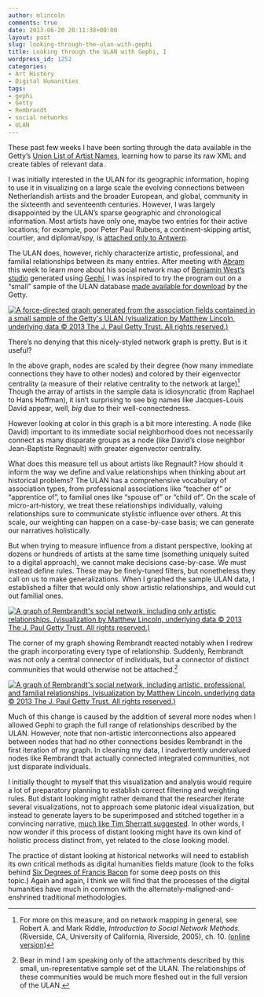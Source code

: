 ```yaml
---
author: mlincoln
comments: true
date: 2013-06-20 20:11:38+00:00
layout: post
slug: looking-through-the-ulan-with-gephi
title: Looking through the ULAN with Gephi, I
wordpress_id: 1252
categories:
- Art History
- Digital Humanities
tags:
- gephi
- Getty
- Rembrandt
- social networks
- ULAN
---
```


These past few weeks I have been sorting through the data available in the Getty’s [Union List of Artist Names](http://www.getty.edu/research/tools/vocabularies/ulan/about.html), learning how to parse its raw XML and create tables of relevant data.


I was initially interested in the ULAN for its geographic information, hoping to use it in visualizing on a large scale the evolving connections between Netherlandish artists and the broader European, and global, community in the sixteenth and seventeenth centuries. However, I was largely disappointed by the ULAN’s sparse geographic and chronological information. Most artists have only one, maybe two entries for their active locations; for example, poor Peter Paul Rubens, a continent-skipping artist, courtier, and diplomat/spy, is [attached only to Antwerp](http://www.getty.edu/vow/ULANFullDisplay?find=rubens&role=&nation=&prev_page=1&subjectid=500002921).

The ULAN does, however, richly characterize artistic, professional, and familial relationships between its many entries. After meeting with [Abram](http://abramfox.com/) this week to learn more about his social network map of [Benjamin West’s studio](http://abramfox.com/cv/caa-2013/) generated using [Gephi](https://www.gephi.org/), I was inspired to try the program out on a “small” sample of the ULAN database [made available for download](http://www.getty.edu/research/tools/vocabularies/obtain/download.html) by the Getty.

[![A force-directed graph generated from the association fields contained in a small sample of the Getty's ULAN (visualization by Matthew Lincoln, underlying data © 2013 The J. Paul Getty Trust. All rights reserved.)][forcedir]](http://mlincoln.files.wordpress.com/2013/06/screen-shot-2013-06-20-at-1-49-53-pm.png)

[forcedir]: http://mlincoln.files.wordpress.com/2013/06/screen-shot-2013-06-20-at-1-49-53-pm.png "A force-directed graph generated from the association fields contained in a small sample of the Getty's ULAN (visualization by Matthew Lincoln, underlying data © 2013 The J. Paul Getty Trust. All rights reserved.)"

There’s no denying that this nicely-styled network graph is pretty. But is it useful?

In the above graph, nodes are scaled by their degree (how many immediate connections they have to other nodes) and colored by their eigenvector centrality (a measure of their relative centrality to the network at large)[^1] Though the array of artists in the sample data is idiosyncratic (from Raphael to Hans Hoffman), it isn’t surprising to see big names like Jacques-Louis David appear, well, *big* due to their well-connectedness.

However looking at color in this graph is a bit more interesting. A node (like David) important to its immediate social neighborhood does not necessarily connect as many disparate groups as a node (like David’s close neighbor Jean-Baptiste Regnault) with greater eigenvector centrality.

What does this measure tell us about artists like Regnault? How should it inform the way we define and value relationships when thinking about art historical problems? The ULAN has a comprehensive vocabulary of association types, from professional associations like “teacher of” or “apprentice of”, to familial ones like “spouse of” or “child of”. On the scale of micro-art-history, we treat these relationships individually, valuing relationships sure to communicate stylistic influence over others. At this scale, our weighting can happen on a case-by-case basis; we can generate our narratives holistically.

But when trying to measure influence from a distant perspective, looking at dozens or hundreds of artists at the same time (something uniquely suited to a digital approach), we cannot make decisions case-by-case. We must instead define rules. These may be finely-tuned filters, but nonetheless they call on us to make generalizations. When I graphed the sample ULAN data, I established a filter that would only show artistic relationships, and would cut out familial ones.

[![A graph of Rembrandt's social network, including only artistic relationships. (visualization by Matthew Lincoln, underlying data © 2013 The J. Paul Getty Trust. All rights reserved.)][artistsonly]](http://mlincoln.files.wordpress.com/2013/06/screen-shot-2013-06-20-at-1-50-34-pm.png)

[artistsonly]: http://mlincoln.files.wordpress.com/2013/06/screen-shot-2013-06-20-at-1-50-34-pm.png?w=625 "A graph of Rembrandt's social network, including only artistic relationships. (visualization by Matthew Lincoln, underlying data © 2013 The J. Paul Getty Trust. All rights reserved.)"

The corner of my graph showing Rembrandt reacted notably when I redrew the graph incorporating every type of relationship. Suddenly, Rembrandt was not only a central connector of individuals, but a connector of distinct communities that would otherwise not be attached.[^2]

[![A graph of Rembrandt's social network, including artistic, professional, and familial relationships. (visualization by Matthew Lincoln, underlying data © 2013 The J. Paul Getty Trust. All rights reserved.)][allrels]](http://mlincoln.files.wordpress.com/2013/06/screen-shot-2013-06-20-at-1-49-10-pm.png)

[allrels]: http://mlincoln.files.wordpress.com/2013/06/screen-shot-2013-06-20-at-1-49-10-pm.png?w=625 "A graph of Rembrandt's social network, including artistic, professional, and familial relationships. (visualization by Matthew Lincoln, underlying data © 2013 The J. Paul Getty Trust. All rights reserved.)"

Much of this change is caused by the addition of several more nodes when I allowed Gephi to graph the full range of relationships described by the ULAN. However, note that non-artistic interconnections also appeared between nodes that had no other connections besides Rembrandt in the first iteration of my graph. In cleaning my data, I inadvertently undervalued nodes like Rembrandt that actually connected integrated communities, not just disparate individuals.

I initially thought to myself that this visualization and analysis would require a lot of preparatory planning to establish correct filtering and weighting rules. But distant looking might rather demand that the researcher iterate several visualizations, not to approach some platonic ideal visualization, but instead to generate layers to be superimposed and stitched together in a convincing narrative, [much like Tim Sherratt suggested](http://mlincoln.wordpress.com/2013/06/19/open-data-and-the-humanities/). In other words, I now wonder if this process of distant looking might have its own kind of holistic process distinct from, yet related to the close looking model.

The practice of distant looking at historical networks will need to establish its own critical methods as digital humanities fields mature (look to the folks behind [Six Degrees of Francis Bacon](http://sixdegreesoffrancisbacon.com/) for some deep posts on this topic.) Again and again, I think we will find that the processes of the digital humanities have much in common with the alternately-maligned-and-enshrined traditional methodologies.






[^1]: For more on this measure, and on network mapping in general, see Robert A. and Mark Riddle, *Introduction to Social Network Methods.* (Riverside, CA, University of California, Riverside, 2005), ch. 10. ([online version](http://www.faculty.ucr.edu/~hanneman/nettext/C10_Centrality.html#Eigenvector))

[^2]: Bear in mind I am speaking only of the attachments described by this small, un-representative sample set of the ULAN. The relationships of these communities would be much more fleshed out in the full version of the ULAN.



